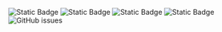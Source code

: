 ![Static Badge](https://img.shields.io/badge/blacklists-60-000000) ![Static Badge](https://img.shields.io/badge/blacklisted-2594650-cc0000) ![Static Badge](https://img.shields.io/badge/whitelisted-2245-00CC00) ![Static Badge](https://img.shields.io/badge/streaming_blacklist-28107-000000) ![GitHub issues](https://img.shields.io/github/issues/fabriziosalmi/blacklists)
